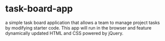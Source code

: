 # task-board-app
a simple task board application that allows a team to manage project tasks by modifying starter code. This app will run in the browser and feature dynamically updated HTML and CSS powered by jQuery.

